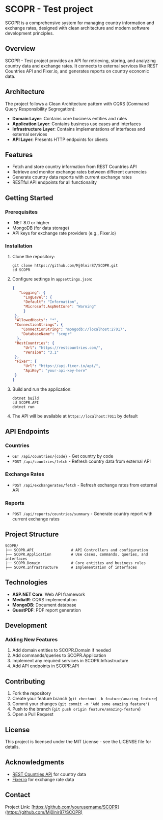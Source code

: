 # SCOPR - Test project

SCOPR is a comprehensive system for managing country information and exchange rates, designed with clean architecture and modern software development principles.

## Overview

SCOPR - Test project provides an API for retrieving, storing, and analyzing country data and exchange rates. It connects to external services like REST Countries API and Fixer.io, and generates reports on country economic data.

## Architecture

The project follows a Clean Architecture pattern with CQRS (Command Query Responsibility Segregation):

- **Domain Layer**: Contains core business entities and rules
- **Application Layer**: Contains business use cases and interfaces
- **Infrastructure Layer**: Contains implementations of interfaces and external services
- **API Layer**: Presents HTTP endpoints for clients

## Features

- Fetch and store country information from REST Countries API
- Retrieve and monitor exchange rates between different currencies
- Generate country data reports with current exchange rates
- RESTful API endpoints for all functionality

## Getting Started

### Prerequisites

- .NET 8.0 or higher
- MongoDB (for data storage)
- API keys for exchange rate providers (e.g., Fixer.io)

### Installation

1. Clone the repository:
   ```
   git clone https://github.com/Mj0lnir87/SCOPR.git
   cd SCOPR
   ```

2. Configure settings in `appsettings.json`:
   ```json
   {
      "Logging": {
        "LogLevel": {
        "Default": "Information",
        "Microsoft.AspNetCore": "Warning"
        }
    },
    "AllowedHosts": "*",
    "ConnectionStrings": {
       "ConnectionString": "mongodb://localhost:27017",
       "DatabaseName": "scopr"
     },
    "RestCountries": {
        "Url": "https://restcountries.com/",
        "Version": "3.1"
    },
    "Fixer": {
        "Url": "https://api.fixer.io/api/",
        "ApiKey": "your-api-key-here"
    }
   }
   ```

3. Build and run the application:
   ```
   dotnet build
   cd SCOPR.API
   dotnet run
   ```

4. The API will be available at `https://localhost:7011` by default

## API Endpoints

### Countries

- `GET /api/countries/{code}` - Get country by code
- `POST /api/countries/fetch` - Refresh country data from external API

### Exchange Rates

- `POST /api/exchangerates/fetch` - Refresh exchange rates from external API

### Reports

- `POST /api/reports/countries/summary` - Generate country report with current exchange rates

## Project Structure

```
SCOPR/
├── SCOPR.API                 # API Controllers and configuration
├── SCOPR.Application         # Use cases, commands, queries, and interfaces
├── SCOPR.Domain              # Core entities and business rules
├── SCOPR.Infrastructure      # Implementation of interfaces

```

## Technologies

- **ASP.NET Core**: Web API framework
- **MediatR**: CQRS implementation
- **MongoDB**: Document database
- **QuestPDF**: PDF report generation

## Development

### Adding New Features

1. Add domain entities to SCOPR.Domain if needed
2. Add commands/queries to SCOPR.Application
3. Implement any required services in SCOPR.Infrastructure
4. Add API endpoints in SCOPR.API

## Contributing

1. Fork the repository
2. Create your feature branch (`git checkout -b feature/amazing-feature`)
3. Commit your changes (`git commit -m 'Add some amazing feature'`)
4. Push to the branch (`git push origin feature/amazing-feature`)
5. Open a Pull Request

## License

This project is licensed under the MIT License - see the LICENSE file for details.

## Acknowledgments

- [REST Countries API](https://restcountries.com) for country data
- [Fixer.io](https://fixer.io) for exchange rate data

## Contact

Project Link: [https://github.com/yourusername/SCOPR](https://github.com/Mj0lnir87/SCOPR)